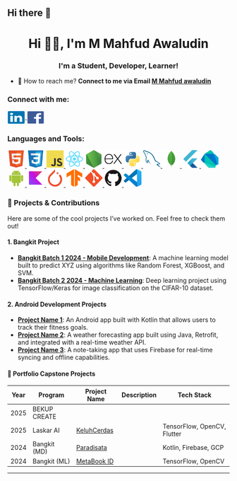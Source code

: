 ## Hi there 👋
<h1 align="center">Hi 👋🏻, I'm M Mahfud Awaludin</h1>
<h3 align="center">I'm a Student, Developer, Learner!</h3>

<!-- - 💼 I’m currently working on [The Simon Game](https://github.com/Devesh-19/The-Simon-Game) -->

- 📧 How to reach me? **Connect to me via Email [M Mahfud awaludin](mailto:mahfudawaludin.009@gmail.com)**


<p align="left">
<h3 align="left">Connect with me:</h3>
<a href="https://www.linkedin.com/in/mahfudlawaludin26/" target="blank"><img align="center" src="https://raw.githubusercontent.com/devicons/devicon/master/icons/linkedin/linkedin-original.svg" alt="M Mahfud Awaludin" height="30" width="40" /> </a>
<a href="https://web.facebook.com/ipu.ipu.1/" target="blank"><img align="center" src="https://raw.githubusercontent.com/devicons/devicon/master/icons/facebook/facebook-original.svg" alt="M Mahfud Awaludin" height="30" width="40" /> </a>
<!--<a href="https://www.instagram.com/mahfudawaludin/" target="blank"><img align="center" src="https://image.flaticon.com/icons/png/128/1384/1384063.png" alt="buck.sh0t" height="30" width="40" /> </a>-->
</p>

<h3 align="left">Languages and Tools:</h3>
<p align="left">  

<!-- Front-End -->
<a href="https://developer.mozilla.org/en-US/docs/Web/HTML" target="_blank">
    <code><img src="https://raw.githubusercontent.com/devicons/devicon/master/icons/html5/html5-original.svg" alt="HTML5" width="40" height="40"/></code>
</a>
<a href="https://developer.mozilla.org/en-US/docs/Web/CSS" target="_blank">
    <code><img src="https://raw.githubusercontent.com/devicons/devicon/master/icons/css3/css3-original.svg" alt="CSS3" width="40" height="40"/></code>
</a>
<a href="https://developer.mozilla.org/en-US/docs/Web/JavaScript" target="_blank">
    <code><img src="https://raw.githubusercontent.com/devicons/devicon/master/icons/javascript/javascript-original.svg" alt="JavaScript" width="40" height="40"/></code>
</a>
<a href="https://reactjs.org/" target="_blank">
    <code><img src="https://raw.githubusercontent.com/devicons/devicon/master/icons/react/react-original.svg" alt="React" width="40" height="40"/></code>
</a>

<!-- Back-End -->
<a href="https://nodejs.org/" target="_blank">
    <code><img src="https://raw.githubusercontent.com/devicons/devicon/master/icons/nodejs/nodejs-original.svg" alt="Node.js" width="40" height="40"/></code>
</a>
<a href="https://expressjs.com/" target="_blank">
    <code><img src="https://raw.githubusercontent.com/devicons/devicon/master/icons/express/express-original.svg" alt="Express.js" width="40" height="40"/></code>
</a>
<a href="https://www.python.org/" target="_blank">
    <code><img src="https://raw.githubusercontent.com/devicons/devicon/master/icons/python/python-original.svg" alt="Python" width="40" height="40"/></code>
</a>
<a href="https://www.mysql.com/" target="_blank">
    <code><img src="https://raw.githubusercontent.com/devicons/devicon/master/icons/mysql/mysql-original.svg" alt="MySQL" width="40" height="40"/></code>
</a>
<a href="https://www.mongodb.com/" target="_blank">
    <code><img src="https://raw.githubusercontent.com/devicons/devicon/master/icons/mongodb/mongodb-original.svg" alt="MongoDB" width="40" height="40"/></code>
</a>

<!-- Mobile / Multi-Platform -->
<a href="https://flutter.dev/" target="_blank">
    <code><img src="https://raw.githubusercontent.com/devicons/devicon/master/icons/flutter/flutter-original.svg" alt="Flutter" width="40" height="40"/></code>
</a>
<a href="https://dart.dev/" target="_blank">
    <code><img src="https://raw.githubusercontent.com/devicons/devicon/master/icons/dart/dart-original.svg" alt="Dart" width="40" height="40"/></code>
</a>
<a href="https://developer.android.com/" target="_blank">
    <code><img src="https://raw.githubusercontent.com/devicons/devicon/master/icons/android/android-original.svg" alt="Android" width="40" height="40"/></code>
</a>
<a href="https://kotlinlang.org/" target="_blank">
    <code><img src="https://raw.githubusercontent.com/devicons/devicon/master/icons/kotlin/kotlin-original.svg" alt="Kotlin" width="40" height="40"/></code>
</a>

<!-- Machine Learning / AI -->
<a href="https://pytorch.org/" target="_blank">
    <code><img src="https://raw.githubusercontent.com/devicons/devicon/master/icons/pytorch/pytorch-original.svg" alt="PyTorch" width="40" height="40"/></code>
</a>
<a href="https://www.tensorflow.org/" target="_blank">
    <code><img src="https://raw.githubusercontent.com/devicons/devicon/master/icons/tensorflow/tensorflow-original.svg" alt="TensorFlow" width="40" height="40"/></code>
</a>


<!-- Tools -->
<a href="https://git-scm.com/" target="_blank">
    <code><img src="https://raw.githubusercontent.com/devicons/devicon/master/icons/git/git-original.svg" alt="Git" width="40" height="40"/></code>
</a>
<a href="https://github.com/" target="_blank">
    <code><img src="https://raw.githubusercontent.com/devicons/devicon/master/icons/github/github-original.svg" alt="GitHub" width="40" height="40"/></code>
</a>
<a href="https://code.visualstudio.com/" target="_blank">
    <code><img src="https://raw.githubusercontent.com/devicons/devicon/master/icons/vscode/vscode-original.svg" alt="VS Code" width="40" height="40"/></code>
</a>

</p>


### 🚀 Projects & Contributions

Here are some of the cool projects I’ve worked on. Feel free to check them out!

#### 1. **Bangkit Project**
- **[Bangkit Batch 1 2024 - Mobile Development](https://github.com/M-Mahfudl-Awaludin/Bangkit-Batch1-2024-Mobile-Development-Android-)**: A machine learning model built to predict XYZ using algorithms like Random Forest, XGBoost, and SVM.
- **[Bangkit Batch 2 2024 - Machine Learning](https://github.com/M-Mahfudl-Awaludin/Bangkit-Batch-2-2024-Machine-Learning-Android)**: Deep learning project using TensorFlow/Keras for image classification on the CIFAR-10 dataset.


#### 2. **Android Development Projects**
- **[Project Name 1](#)**: An Android app built with Kotlin that allows users to track their fitness goals.
- **[Project Name 2](#)**: A weather forecasting app built using Java, Retrofit, and integrated with a real-time weather API.
- **[Project Name 3](#)**: A note-taking app that uses Firebase for real-time syncing and offline capabilities.

#### 📂 **Portfolio Capstone Projects**
| Year | Program | Project Name | Description | Tech Stack |
|------|---------|--------------|-------------|------------|
| 2025 | BEKUP CREATE ||  |  |
| 2025 | Laskar AI | [KeluhCerdas](#) |  | TensorFlow, OpenCV, Flutter |
| 2024 | Bangkit (MD) | [Paradisata](#) |  | Kotlin, Firebase, GCP |
| 2024 | Bangkit (ML) | [MetaBook ID](#) |  | TensorFlow, OpenCV |

---

